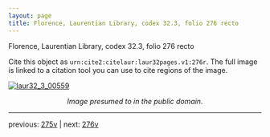 ```yaml
---
layout: page
title: Florence, Laurentian Library, codex 32.3, folio 276 recto
---
```


Florence, Laurentian Library, codex 32.3, folio 276 recto

Cite this object as `urn:cite2:citelaur:laur32pages.v1:276r`.  The full image is linked to a citation tool you can use to cite regions of the image.

[![laur32_3_00559](http://www.homermultitext.org/iipsrv?IIIF=/project/homer/pyramidal/deepzoom/citelaur/laur32imgs/v1/laur32_3_00559.tif/full/800,/0/default.jpg)](http://www.homermultitext.org/ict2/?urn=urn:cite2:citelaur:laur32imgs.v1:laur32_3_00559) 

<p style="text-align: center; font-style: italic;">Image presumed to in the public domain.</p>

---

previous: [275v](../275v/) | next: [276v](../276v/)
